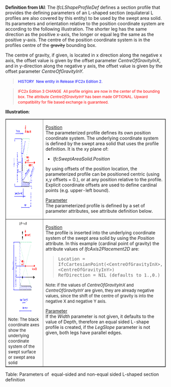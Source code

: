 ﻿**Definition
from IAI**: The _IfcLShapeProfileDef_ defines a section profile that provides the defining parameters of an L-shaped section (equilateral L profiles are also covered by this entity) to be used by the swept area solid. Its parameters and orientation relative to the position coordinate system are according to the following illustration. The shorter leg has the same direction as the positive x-axis, the longer or equal leg the same as the positive y-axis. The centre of the position coordinate system is in the profiles centre of the ~~gravity~~ bounding box.

The centre of gravity, if given, is located in x direction along the negative x axis, the offset value is given by the offset parameter _CentreOfGravityInX_, and in y-direction along the negative y axis, the offset value is given by the offset parameter _CentreOfGravityInY._

> <small><font color="#0000ff">HISTORY&nbsp;
New entity
in Release IFC2x Edition 2.</font></small>

> <small><font color="#ff0000">IFC2x
Edition 3 CHANGE&nbsp; All profile
origins are now in the center of the bounding box. The attribute <i>CentreOfGravityInY</i>
has been made OPTIONAL. Upward compatibility for file based exchange is
guaranteed.</font></small>

**Illustration**:

<table border="1" cellpadding="2" cellspacing="2" width="100%">
  <tbody>
    <tr>
      <td align="left" valign="top" width="420"><a href="drawings/IfcLShapeProfileDef_Layout1.dwf"><img alt="non equal sided L-shape" src="figures/ifclshapeprofiledef_layout1.gif" border="0" height="300" width="400"></a></td>
      <td align="left" valign="top">
      <p><u>Position</u> <br>
The parameterized profile defines its own position coordinate system.
The underlying
coordinate system is defined by the swept area solid
that uses the profile definition. It is the xy plane of:</p>
      <ul>
        <li><i>IfcSweptAreaSolid.Position</i></li>
      </ul>
by using offsets of the position location, the parameterized profile
can be positioned centric (using x,y offsets = 0.), or at any position
relative to the profile. Explicit coordinate offsets are used to define
cardinal points (e.g. upper-left bound).
      <p><u>Parameter</u> <br>
The parameterized profile
is defined by a set of parameter attributes, see attribute definition
below.</p>
      </td>
    </tr>
    <tr>
      <td><a href="drawings/IfcLShapeProfileDef_Layout2.dwf"><img alt="equal sided L-shape" src="figures/ifclshapeprofiledef_layout2.gif" border="0" height="300" width="400"></a><br>
      <font size="-1">Note:
The black coordinate axes show the
underlying coordinate system of the swept surface or swept area solid</font></td>
      <td align="left" valign="top">
      <p><u>Position</u> <br>
The profile is inserted into the underlying
coordinate system of the swept area solid by using the <i>Position</i>
attribute. In this example (cardinal point of gravity) the
attribute values of <i>IfcAxis2Placement2D</i>
are:</p>
      <blockquote>
        <p> <tt>Location
=
IfcCartesianPoint(&lt;CentreOfGravityInX&gt;,&lt;</tt><tt>CentreOfGravityInY</tt><tt>&gt;)<br>
RefDirection = NIL (defaults to 1.,0.)</tt></p>
      </blockquote>
      <p><font size="-1">Note: if the values of <i>CentreOfGravityInX</i>
and <i>CentreOfGravityInY</i>
are given, they are already negative
values, since the shift of the centre of gravity is into the negative X
and negative Y axis.</font></p>
      <p><u>Parameter</u><br>
If the <i>Width</i>
parameter is not given, it defaults to the value
of Depth, therefore an equal sided L-shape profile is created, if the <i>LegSlope</i>
parameter is not given, both legs have parallel edges.</p>
      </td>
    </tr>
  </tbody>
</table>

Table: Parameters of&nbsp; equal-sided and non-equal sided L-shaped section definition